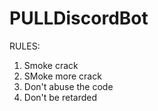 ﻿# PULLDiscordBot

RULES:

1. Smoke crack
2. SMoke more crack
3. Don't abuse the code
4. Don't be retarded
